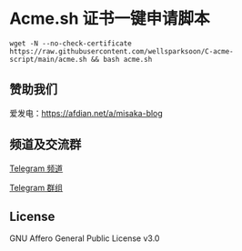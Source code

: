 # Acme.sh 证书一键申请脚本

```shell
wget -N --no-check-certificate https://raw.githubusercontent.com/wellsparksoon/C-acme-script/main/acme.sh && bash acme.sh
```

## 赞助我们

爱发电：https://afdian.net/a/misaka-blog

## 频道及交流群

[Telegram 频道](https://t.me/misakablogchannel)

[Telegram 群组](https://t.me/+CLhpemKhaC8wZGIx)

## License
GNU Affero General Public License v3.0
